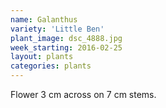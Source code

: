 ```yaml
---
name: Galanthus
variety: 'Little Ben'
plant_image: dsc_4888.jpg
week_starting: 2016-02-25
layout: plants 
categories: plants 
---
```

Flower 3 cm across on 7 cm stems.
